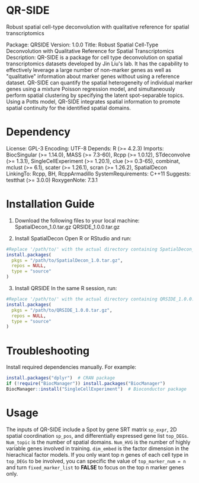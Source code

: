 # QR-SIDE
Robust spatial cell-type deconvolution with qualitative reference for spatial transcriptomics

Package: QRSIDE
Version: 1.0.0
Title: Robust Spatial Cell-Type Deconvolution with Qualitative Reference for Spatial Transcriptomics
Description: QR-SIDE is a package for cell type deconvolution on spatial transcriptomics datasets developed by Jin Liu's lab. It has the capability to effectively leverage a large number of non-marker genes as well as "qualitative" information about marker genes without using a reference dataset. QR-SIDE can quantify the spatial heterogeneity of individual marker genes using a mixture Poisson regression model, and simultaneously perform spatial clustering by specifying the latent spot-separable topics. Using a Potts model, QR-SIDE integrates spatial information to promote spatial continuity for the identified spatial domains.

# Dependency
License: GPL-3
Encoding: UTF-8
Depends: 
    R (>= 4.2.3)
Imports:
    BiocSingular (>= 1.14.0),
    MASS (>= 7.3-60),
    Rcpp (>= 1.0.12),
    STdeconvolve (>= 1.3.1),
    SingleCellExperiment (>= 1.20.1),
    clue (>= 0.3-65),
    combinat,
    mclust (>= 6.1),
    scater (>= 1.26.1),
    scran (>= 1.26.2),
    SpatialDecon
LinkingTo: 
    Rcpp,
    BH,
    RcppArmadillo
SystemRequirements: C++11
Suggests: 
    testthat (>= 3.0.0)
RoxygenNote: 7.3.1

# Installation Guide
1. Download the following files to your local machine:
    SpatialDecon_1.0.tar.gz
    QRSIDE_1.0.0.tar.gz
   
2. Install SpatialDecon
    Open ​​R​​ or ​​RStudio​​ and run:
```r
#Replace '/path/to/' with the actual directory containing SpatialDecon_1.0.tar.gz
install.packages(
  pkgs = "/path/to/SpatialDecon_1.0.tar.gz",
  repos = NULL,
  type = "source"
)
```
3. Install QRSIDE
In the same R session, run:
```r
#Replace '/path/to/' with the actual directory containing QRSIDE_1.0.0.tar.gz
install.packages(
  pkgs = "/path/to/QRSIDE_1.0.0.tar.gz",
  repos = NULL,
  type = "source"
)
```

# Troubleshooting
Install required dependencies manually. For example:
```r
install.packages("dplyr")  # CRAN package
if (!require("BiocManager")) install.packages("BiocManager")
BiocManager::install("SingleCellExperiment")  # Bioconductor package
```

# Usage
The inputs of QR-SIDE include a Spot by gene SRT matrix `sp_expr`, 2D spatial coordination `sp_pos`, and differentially expressed gene list `top_DEGs`. `Num_topic` is the number of spatial domains. `Num_HVG` is the number of highly variable genes involved in training. `dim_embed` is the factor dimension in the hierachical factor models. If you only want top n genes of each cell type in `top_DEGs` to be involved, you can specific the value of `top_marker_num = n` and turn `fixed_marker_list` to **FALSE** to focus on the top n marker genes only.

